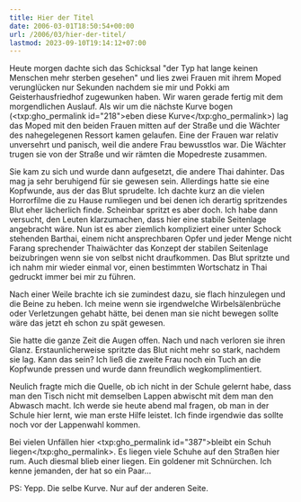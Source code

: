 ```yaml
---
title: Hier der Titel
date: 2006-03-01T18:50:54+00:00
url: /2006/03/hier-der-titel/
lastmod: 2023-09-10T19:14:12+07:00
---
```

Heute morgen dachte sich das Schicksal "der Typ hat lange keinen Menschen mehr sterben gesehen" und lies zwei Frauen mit ihrem Moped verunglücken nur Sekunden nachdem sie mir und Pokki am Geisterhausfriedhof zugewunken haben. Wir waren gerade fertig mit dem morgendlichen Auslauf. Als wir um die nächste Kurve bogen (<txp:gho_permalink id="218">eben diese Kurve</txp:gho_permalink>) lag das Moped mit den beiden Frauen mitten auf der Straße und die Wächter des nahegelegenen Ressort kamen gelaufen. Eine der Frauen war relativ unversehrt und panisch, weil die andere Frau bewusstlos war. Die Wächter trugen sie von der Straße und wir rämten die Mopedreste zusammen.

Sie kam zu sich und wurde dann aufgesetzt, die andere Thai dahinter. Das mag ja sehr beruhigend für sie gewesen sein. Allerdings hatte sie eine Kopfwunde, aus der das Blut sprudelte. Ich dachte kurz an die vielen Horrorfilme die zu Hause rumliegen und bei denen ich derartig spritzendes Blut eher lächerlich finde. Scheinbar spritzt es aber doch. Ich habe dann versucht, den Leuten klarzumachen, dass hier eine stabile Seitenlage angebracht wäre. Nun ist es aber ziemlich kompliziert einer unter Schock stehenden Barthai, einem nicht ansprechbaren Opfer und jeder Menge nicht Farang sprechender Thaiwächter das Konzept der stabilen Seitenlage beizubringen wenn sie von selbst nicht draufkommen. Das Blut spritzte und ich nahm mir wieder einmal vor, einen bestimmten Wortschatz in Thai gedruckt immer bei mir zu führen.

Nach einer Weile brachte ich sie zumindest dazu, sie flach hinzulegen und die Beine zu heben. Ich meine wenn sie irgendwelche Wirbelsälenbrüche oder Verletzungen gehabt hätte, bei denen man sie nicht bewegen sollte wäre das jetzt eh schon zu spät gewesen.

Sie hatte die ganze Zeit die Augen offen. Nach und nach verloren sie ihren Glanz. Erstaunlicherweise spritzte das Blut nicht mehr so stark, nachdem sie lag. Kann das sein? Ich ließ die zweite Frau noch ein Tuch an die Kopfwunde pressen und wurde dann freundlich wegkomplimentiert.

Neulich fragte mich die Quelle, ob ich nicht in der Schule gelernt habe, dass man den Tisch nicht mit demselben Lappen abwischt mit dem man den Abwasch macht. Ich werde sie heute abend mal fragen, ob man in der Schule hier lernt, wie man erste Hilfe leistet. Ich finde irgendwie das sollte noch vor der Lappenwahl kommen.

Bei vielen Unfällen hier <txp:gho_permalink id="387">bleibt ein Schuh liegen</txp:gho_permalink>. Es liegen viele Schuhe auf den Straßen hier rum. Auch diesmal blieb einer liegen. Ein goldener mit Schnürchen. Ich kenne jemanden, der hat so ein Paar...

PS: Yepp. Die selbe Kurve. Nur auf der anderen Seite.
